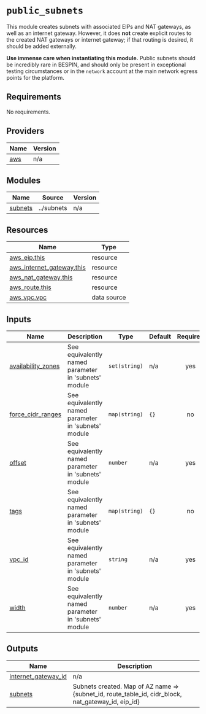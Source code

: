 # `public_subnets`

This module creates subnets with associated EIPs and NAT gateways, as well as an internet gateway. However, it does **not** create explicit routes to the created NAT gateways or internet gateway; if that routing is desired, it should be added externally.

**Use immense care when instantiating this module.** Public subnets should be incredibly rare in BESPIN, and should only be present in exceptional testing circumstances or in the `network` account at the main network egress points for the platform.

<!-- BEGIN_TF_DOCS -->
## Requirements

No requirements.

## Providers

| Name | Version |
|------|---------|
| <a name="provider_aws"></a> [aws](#provider\_aws) | n/a |

## Modules

| Name | Source | Version |
|------|--------|---------|
| <a name="module_subnets"></a> [subnets](#module\_subnets) | ../subnets | n/a |

## Resources

| Name | Type |
|------|------|
| [aws_eip.this](https://registry.terraform.io/providers/hashicorp/aws/latest/docs/resources/eip) | resource |
| [aws_internet_gateway.this](https://registry.terraform.io/providers/hashicorp/aws/latest/docs/resources/internet_gateway) | resource |
| [aws_nat_gateway.this](https://registry.terraform.io/providers/hashicorp/aws/latest/docs/resources/nat_gateway) | resource |
| [aws_route.this](https://registry.terraform.io/providers/hashicorp/aws/latest/docs/resources/route) | resource |
| [aws_vpc.vpc](https://registry.terraform.io/providers/hashicorp/aws/latest/docs/data-sources/vpc) | data source |

## Inputs

| Name | Description | Type | Default | Required |
|------|-------------|------|---------|:--------:|
| <a name="input_availability_zones"></a> [availability\_zones](#input\_availability\_zones) | See equivalently named parameter in 'subnets' module | `set(string)` | n/a | yes |
| <a name="input_force_cidr_ranges"></a> [force\_cidr\_ranges](#input\_force\_cidr\_ranges) | See equivalently named parameter in 'subnets' module | `map(string)` | `{}` | no |
| <a name="input_offset"></a> [offset](#input\_offset) | See equivalently named parameter in 'subnets' module | `number` | n/a | yes |
| <a name="input_tags"></a> [tags](#input\_tags) | See equivalently named parameter in 'subnets' module | `map(string)` | `{}` | no |
| <a name="input_vpc_id"></a> [vpc\_id](#input\_vpc\_id) | See equivalently named parameter in 'subnets' module | `string` | n/a | yes |
| <a name="input_width"></a> [width](#input\_width) | See equivalently named parameter in 'subnets' module | `number` | n/a | yes |

## Outputs

| Name | Description |
|------|-------------|
| <a name="output_internet_gateway_id"></a> [internet\_gateway\_id](#output\_internet\_gateway\_id) | n/a |
| <a name="output_subnets"></a> [subnets](#output\_subnets) | Subnets created. Map of AZ name => {subnet\_id, route\_table\_id, cidr\_block, nat\_gateway\_id, eip\_id} |
<!-- END_TF_DOCS -->